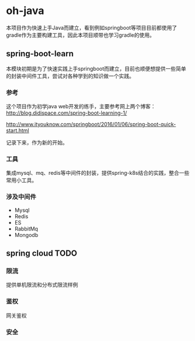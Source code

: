 # oh-java
本项目作为快速上手Java而建立，看到例如springboot等项目目前都使用了gradle作为主要构建工具，因此本项目顺带也学习gradle的使用。

## spring-boot-learn
本模块初期是为了快速实践上手springboot而建立，目前也顺便想提供一些简单的封装中间件工具，尝试对各种学到的知识做一个实践。

### 参考
这个项目作为初学java web开发的练手，主要参考网上两个博客：
http://blog.didispace.com/spring-boot-learning-1/

http://www.ityouknow.com/springboot/2016/01/06/spring-boot-quick-start.html

记录下来，作为新的开始。

### 工具
集成mysql、mq、redis等中间件的封装，提供spring-k8s结合的实践，整合一些常用小工具。

### 涉及中间件
* Mysql
* Redis
* ES
* RabbitMq
* Mongodb


## spring cloud TODO
### 限流
提供单机限流和分布式限流样例

### 鉴权
网关鉴权

### 安全
